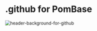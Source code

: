 # .github for PomBase

![header-background-for-github](https://user-images.githubusercontent.com/90474/133867206-7da6ac48-df41-440e-923b-3a114d36b092.jpg)
